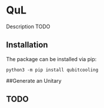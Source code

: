 # QuL

Description TODO

## Installation

The package can be installed via pip:

```
python3 -m pip install qubitcooling
```

##Generate an Unitary

TODO
---
